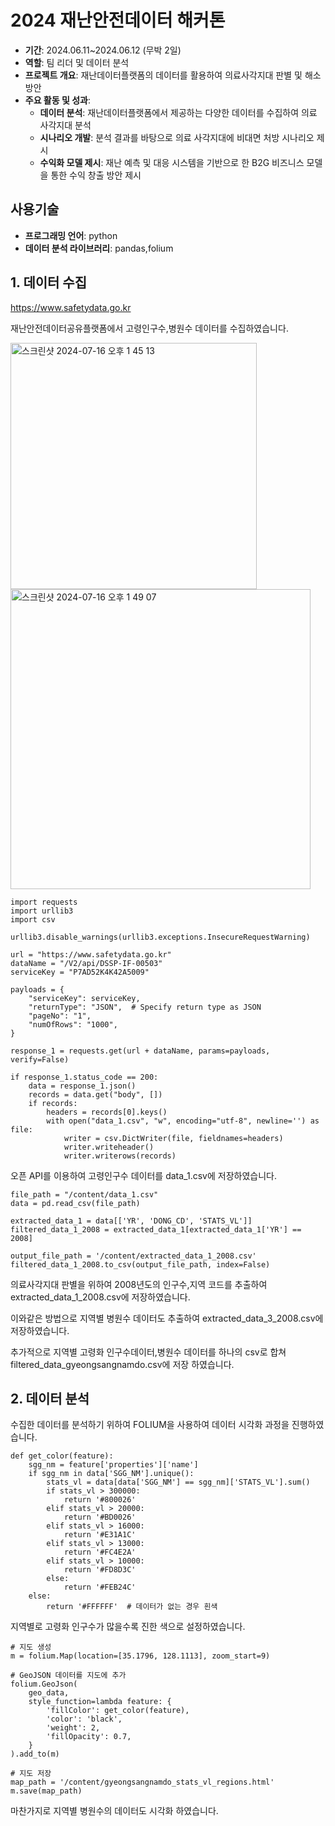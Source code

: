 # 2024 재난안전데이터 해커톤

- **기간**: 2024.06.11~2024.06.12 (무박 2일)
- **역할**: 팀 리더 및 데이터 분석
- **프로젝트 개요**: 재난데이터플랫폼의 데이터를 활용하여 의료사각지대 판별 및 해소 방안
- **주요 활동 및 성과**:
  - **데이터 분석**: 재난데이터플랫폼에서 제공하는 다양한 데이터를 수집하여 의료 사각지대 분석
  - **시나리오 개발**: 분석 결과를 바탕으로 의료 사각지대에 비대면 처방 시나리오 제시
  - **수익화 모델 제시**: 재난 예측 및 대응 시스템을 기반으로 한 B2G 비즈니스 모델을 통한 수익 창출 방안 제시
## 사용기술
 - **프로그래밍 언어**: python
 - **데이터 분석 라이브러리**: pandas,folium

## 1. 데이터 수집
https://www.safetydata.go.kr

재난안전데이터공유플랫폼에서 고령인구수,병원수 데이터를 수집하였습니다.

<img width="394" alt="스크린샷 2024-07-16 오후 1 45 13" src="https://github.com/user-attachments/assets/0e8cfe2e-3e41-4c40-b2e5-755fa1edee11">

<img width="480" alt="스크린샷 2024-07-16 오후 1 49 07" src="https://github.com/user-attachments/assets/424d8cd4-22a4-431f-9894-ed1b1b2e50ea">

```
import requests
import urllib3
import csv

urllib3.disable_warnings(urllib3.exceptions.InsecureRequestWarning)

url = "https://www.safetydata.go.kr"
dataName = "/V2/api/DSSP-IF-00503"
serviceKey = "P7AD52K4K42A5009"

payloads = {
    "serviceKey": serviceKey,
    "returnType": "JSON",  # Specify return type as JSON
    "pageNo": "1",
    "numOfRows": "1000",
}

response_1 = requests.get(url + dataName, params=payloads, verify=False)

if response_1.status_code == 200:
    data = response_1.json()  
    records = data.get("body", [])
    if records:
        headers = records[0].keys()
        with open("data_1.csv", "w", encoding="utf-8", newline='') as file:
            writer = csv.DictWriter(file, fieldnames=headers)
            writer.writeheader()
            writer.writerows(records)
```

오픈 API를 이용하여 고령인구수 데이터를 data_1.csv에 저장하였습니다.

```
file_path = "/content/data_1.csv"
data = pd.read_csv(file_path)

extracted_data_1 = data[['YR', 'DONG_CD', 'STATS_VL']]
filtered_data_1_2008 = extracted_data_1[extracted_data_1['YR'] == 2008]

output_file_path = '/content/extracted_data_1_2008.csv'
filtered_data_1_2008.to_csv(output_file_path, index=False)
```

의료사각지대 판별을 위하여 2008년도의 인구수,지역 코드를 추출하여 extracted_data_1_2008.csv에 저장하였습니다. 

이와같은 방법으로 지역별 병원수 데이터도 추출하여  extracted_data_3_2008.csv에 저장하였습니다.

추가적으로 지역별 고령화 인구수데이터,병원수 데이터를 하나의 csv로 합쳐 filtered_data_gyeongsangnamdo.csv에 저장 하였습니다.

## 2. 데이터 분석 
수집한 데이터를 분석하기 위하여 FOLIUM을 사용하여 데이터 시각화 과정을 진행하였습니다.
```
def get_color(feature):
    sgg_nm = feature['properties']['name']
    if sgg_nm in data['SGG_NM'].unique():
        stats_vl = data[data['SGG_NM'] == sgg_nm]['STATS_VL'].sum()
        if stats_vl > 300000:
            return '#800026'
        elif stats_vl > 20000:
            return '#BD0026'
        elif stats_vl > 16000:
            return '#E31A1C'
        elif stats_vl > 13000:
            return '#FC4E2A'
        elif stats_vl > 10000:
            return '#FD8D3C'
        else:
            return '#FEB24C'
    else:
        return '#FFFFFF'  # 데이터가 없는 경우 흰색
```

지역별로 고령화 인구수가 많을수록 진한 색으로 설정하였습니다.

```
# 지도 생성
m = folium.Map(location=[35.1796, 128.1113], zoom_start=9)

# GeoJSON 데이터를 지도에 추가
folium.GeoJson(
    geo_data,
    style_function=lambda feature: {
        'fillColor': get_color(feature),
        'color': 'black',
        'weight': 2,
        'fillOpacity': 0.7,
    }
).add_to(m)

# 지도 저장
map_path = '/content/gyeongsangnamdo_stats_vl_regions.html'
m.save(map_path)
```

마찬가지로 지역별 병원수의 데이터도 시각화 하였습니다.




